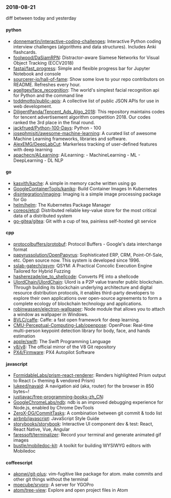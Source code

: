 ### 2018-08-21
diff between today and yesterday

#### python
* [donnemartin/interactive-coding-challenges](https://github.com/donnemartin/interactive-coding-challenges): Interactive Python coding interview challenges (algorithms and data structures). Includes Anki flashcards.
* [foolwood/DaSiamRPN](https://github.com/foolwood/DaSiamRPN): Distractor-aware Siamese Networks for Visual Object Tracking (ECCV2018)
* [fastai/fast_progress](https://github.com/fastai/fast_progress): Simple and flexible progress bar for Jupyter Notebook and console
* [sourcerer-io/hall-of-fame](https://github.com/sourcerer-io/hall-of-fame):  Show some love to your repo contributors on README. Refreshes every hour.
* [ageitgey/face_recognition](https://github.com/ageitgey/face_recognition): The world's simplest facial recognition api for Python and the command line
* [toddmotto/public-apis](https://github.com/toddmotto/public-apis): A collective list of public JSON APIs for use in web development.
* [DiligentPanda/Tencent_Ads_Algo_2018](https://github.com/DiligentPanda/Tencent_Ads_Algo_2018): This repository maintains codes for tencent advertisement algorithm competition 2018. Our codes ranked the 3rd place in the final round.
* [jackfrued/Python-100-Days](https://github.com/jackfrued/Python-100-Days): Python - 100
* [josephmisiti/awesome-machine-learning](https://github.com/josephmisiti/awesome-machine-learning): A curated list of awesome Machine Learning frameworks, libraries and software.
* [AlexEMG/DeepLabCut](https://github.com/AlexEMG/DeepLabCut): Markerless tracking of user-defined features with deep learning
* [apachecn/AiLearning](https://github.com/apachecn/AiLearning): AiLearning:  - MachineLearning - ML - DeepLearning - DL NLP

#### go
* [kasvith/kache](https://github.com/kasvith/kache): A simple in memory cache written using go
* [GoogleContainerTools/kaniko](https://github.com/GoogleContainerTools/kaniko): Build Container Images In Kubernetes
* [disintegration/imaging](https://github.com/disintegration/imaging): Imaging is a simple image processing package for Go
* [helm/helm](https://github.com/helm/helm): The Kubernetes Package Manager
* [coreos/etcd](https://github.com/coreos/etcd): Distributed reliable key-value store for the most critical data of a distributed system
* [go-gitea/gitea](https://github.com/go-gitea/gitea): Git with a cup of tea, painless self-hosted git service

#### cpp
* [protocolbuffers/protobuf](https://github.com/protocolbuffers/protobuf): Protocol Buffers - Google's data interchange format
* [papyrussolution/OpenPapyrus](https://github.com/papyrussolution/OpenPapyrus): Sophisticated ERP, CRM, Point-Of-Sale, etc. Open source now. This system is developed since 1996.
* [sslab-gatech/qsym](https://github.com/sslab-gatech/qsym): QSYM: A Practical Concolic Execution Engine Tailored for Hybrid Fuzzing
* [hasherezade/pe_to_shellcode](https://github.com/hasherezade/pe_to_shellcode): Converts PE into a shellcode
* [UlordChain/UlordChain](https://github.com/UlordChain/UlordChain): Ulord is a P2P value transfer public blockchain. Through building its blockchain underlying architecture and digital resource distribution protocols, it enables third-party developers to explore their own applications over open-source agreements to form a complete ecology of blockchain technology and applications.
* [robinwassen/electron-wallpaper](https://github.com/robinwassen/electron-wallpaper): Node module that allows you to attach a window as wallpaper in Windows.
* [BVLC/caffe](https://github.com/BVLC/caffe): Caffe: a fast open framework for deep learning.
* [CMU-Perceptual-Computing-Lab/openpose](https://github.com/CMU-Perceptual-Computing-Lab/openpose): OpenPose: Real-time multi-person keypoint detection library for body, face, and hands estimation
* [apple/swift](https://github.com/apple/swift): The Swift Programming Language
* [v8/v8](https://github.com/v8/v8): The official mirror of the V8 Git repository
* [PX4/Firmware](https://github.com/PX4/Firmware): PX4 Autopilot Software

#### javascript
* [FormidableLabs/prism-react-renderer](https://github.com/FormidableLabs/prism-react-renderer):  Renders highlighted Prism output to React (+ theming & vendored Prism)
* [lukeed/navaid](https://github.com/lukeed/navaid): A navigation aid (aka, router) for the browser in 850 bytes~!
* [justjavac/free-programming-books-zh_CN](https://github.com/justjavac/free-programming-books-zh_CN):  
* [GoogleChromeLabs/ndb](https://github.com/GoogleChromeLabs/ndb): ndb is an improved debugging experience for Node.js, enabled by Chrome DevTools
* [ZeroX-DG/CommitTasks](https://github.com/ZeroX-DG/CommitTasks): A combination between git commit & todo list 
* [airbnb/javascript](https://github.com/airbnb/javascript): JavaScript Style Guide
* [storybooks/storybook](https://github.com/storybooks/storybook): Interactive UI component dev & test: React, React Native, Vue, Angular
* [faressoft/terminalizer](https://github.com/faressoft/terminalizer):  Record your terminal and generate animated gif images
* [bustle/mobiledoc-kit](https://github.com/bustle/mobiledoc-kit): A toolkit for building WYSIWYG editors with Mobiledoc

#### coffeescript
* [akonwi/git-plus](https://github.com/akonwi/git-plus): vim-fugitive like package for atom. make commits and other git things without the terminal
* [moecube/srvpro](https://github.com/moecube/srvpro): A server for YGOPro
* [atom/tree-view](https://github.com/atom/tree-view):  Explore and open project files in Atom
